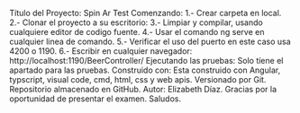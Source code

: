 Título del Proyecto: Spin Ar Test
Comenzando:
  1.- Crear  carpeta en local.
  2.- Clonar el proyecto a su escritorio:
  3.- Limpiar y compilar, usando cualquiere editor de codigo fuente.
  4.- Usar el comando ng serve en cualquier linea de comando.
  5.- Verificar el uso del puerto en este caso usa 4200 o 1190.
  6.- Escribir en cualquier navegador: http://localhost:1190/BeerController/
Ejecutando las pruebas: 
  Solo tíene el apartado para las pruebas.
Construido con:
  Esta construido con Angular, typscript, visual code, cmd, html, css y web apis.
 Versionado por Git.
 Repositorio almacenado en GitHub.
 Autor: Elizabeth Díaz.
 Gracias por la oportunidad de presentar el examen. Saludos.
